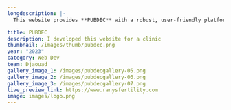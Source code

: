 ```yaml
---
longdescription: |-
  This website provides **PUBDEC** with a robust, user-friendly platform to showcase their services, team, and projects. The custom design, interactive elements, and flexible CMS integration will allow PUBDEC to manage and update their content effortlessly, ensuring that their website remains current and engaging for their audience.

title: PUBDEC
description: I developed this website for a clinic
thumbnail: /images/thumb/pubdec.png
year: "2023"
category: Web Dev
team: Djaouad
gallery_image_1: /images/pubdecgallery-05.png
gallery_image_2: /images/pubdecgallery-06.png
gallery_image_3: /images/pubdecgallery-07.png
live_preview_link: https://www.ranysfertility.com
image: images/logo.png
---
```

